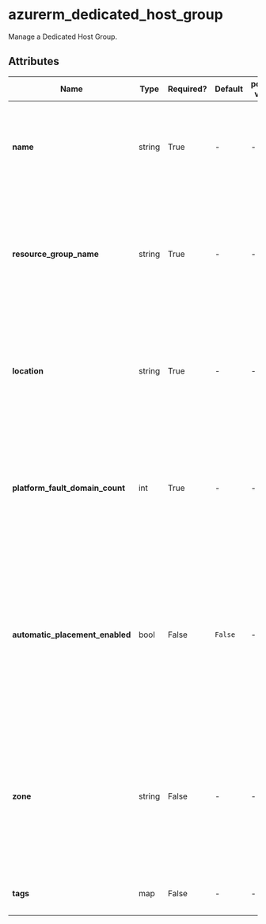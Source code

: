 # azurerm_dedicated_host_group

Manage a Dedicated Host Group.

## Attributes

| Name | Type | Required? | Default  | possible values | Description |
| ---- | ---- | --------- | -------- | ----------- | ----------- |
| **name** | string | True | -  |  -  | Specifies the name of the Dedicated Host Group. Changing this forces a new resource to be created. | 
| **resource_group_name** | string | True | -  |  -  | Specifies the name of the resource group the Dedicated Host Group is located in. Changing this forces a new resource to be created. | 
| **location** | string | True | -  |  -  | The Azure location where the Dedicated Host Group exists. Changing this forces a new resource to be created. | 
| **platform_fault_domain_count** | int | True | -  |  -  | The number of fault domains that the Dedicated Host Group spans. Changing this forces a new resource to be created. | 
| **automatic_placement_enabled** | bool | False | `False`  |  -  | Would virtual machines or virtual machine scale sets be placed automatically on this Dedicated Host Group? Defaults to `false`. Changing this forces a new resource to be created. | 
| **zone** | string | False | -  |  -  | Specifies the Availability Zone in which this Dedicated Host Group should be located. Changing this forces a new Dedicated Host Group to be created. | 
| **tags** | map | False | -  |  -  | A mapping of tags to assign to the resource. | 

